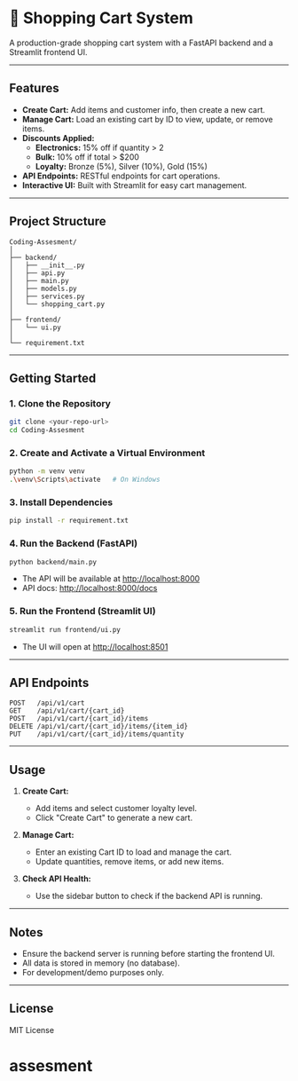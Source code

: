 # 🛒 Shopping Cart System

A production-grade shopping cart system with a FastAPI backend and a Streamlit frontend UI.

---

## Features

- **Create Cart:** Add items and customer info, then create a new cart.
- **Manage Cart:** Load an existing cart by ID to view, update, or remove items.
- **Discounts Applied:**
  - **Electronics:** 15% off if quantity > 2
  - **Bulk:** 10% off if total > $200
  - **Loyalty:** Bronze (5%), Silver (10%), Gold (15%)
- **API Endpoints:** RESTful endpoints for cart operations.
- **Interactive UI:** Built with Streamlit for easy cart management.

---

## Project Structure

```
Coding-Assesment/
│
├── backend/
│   ├── __init__.py
│   ├── api.py
│   ├── main.py
│   ├── models.py
│   ├── services.py
│   └── shopping_cart.py
│
├── frontend/
│   └── ui.py
│
└── requirement.txt
```

---

## Getting Started

### 1. Clone the Repository

```sh
git clone <your-repo-url>
cd Coding-Assesment
```

### 2. Create and Activate a Virtual Environment

```sh
python -m venv venv
.\venv\Scripts\activate   # On Windows
```

### 3. Install Dependencies

```sh
pip install -r requirement.txt
```

### 4. Run the Backend (FastAPI)

```sh
python backend/main.py
```
- The API will be available at [http://localhost:8000](http://localhost:8000)
- API docs: [http://localhost:8000/docs](http://localhost:8000/docs)

### 5. Run the Frontend (Streamlit UI)

```sh
streamlit run frontend/ui.py
```
- The UI will open at [http://localhost:8501](http://localhost:8501)

---

## API Endpoints

```
POST   /api/v1/cart
GET    /api/v1/cart/{cart_id}
POST   /api/v1/cart/{cart_id}/items
DELETE /api/v1/cart/{cart_id}/items/{item_id}
PUT    /api/v1/cart/{cart_id}/items/quantity
```

---

## Usage

1. **Create Cart:**  
   - Add items and select customer loyalty level.
   - Click "Create Cart" to generate a new cart.

2. **Manage Cart:**  
   - Enter an existing Cart ID to load and manage the cart.
   - Update quantities, remove items, or add new items.

3. **Check API Health:**  
   - Use the sidebar button to check if the backend API is running.

---

## Notes

- Ensure the backend server is running before starting the frontend UI.
- All data is stored in memory (no database).
- For development/demo purposes only.

---

## License

MIT License
# assesment
